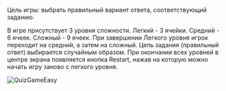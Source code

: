 Цель игры: выбрать правильный вариант ответа, соответствующий заданию.

В игре присутствует 3 уровня сложности. Легкий - 3 ячейки. Средний - 6 ячеек. Сложный - 9 ячеек.
При завершении Легкого уровня игрок переходит на средний, а затем на сложный.
Цель задания (правильный ответ) выбирается случайным образом.
При окончании всех уровней в центре экрана появляется кнопка Restart, нажав на которую можно начать игру заново с легкого уровня.


![QuizGameEasy](https://user-images.githubusercontent.com/17569293/136563190-5a0e8fc7-9c30-4372-9d47-495a3f457e2e.png)
